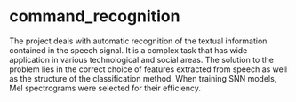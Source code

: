 # command_recognition
The project deals with automatic recognition of the textual information contained in the speech signal. It is a complex task that has wide application in various technological and social areas. 
The solution to the problem lies in the correct choice of features extracted from speech as well as the structure of the classification method.
When training SNN models, Mel spectrograms were selected for their efficiency. 
